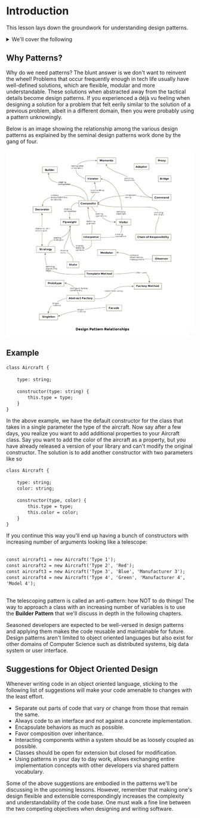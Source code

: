 # Introduction
This lesson lays down the groundwork for understanding design patterns.

<details>

<summary>We'll cover the following</summary>


* Why Patterns?
* Example
* Suggestions for Object Oriented Design 


</details>

## Why Patterns?
Why do we need patterns? The blunt answer is we don't want to reinvent the wheel!
Problems that occur frequently enough in tech life usually have well-defined solutions,
which are flexible, modular and more understandable. These solutions when abstracted
away from the tactical details become design patterns. If you experienced a déjà vu feeling
when designing a solution for a problem that felt eerily similar to the solution of a previous
problem, albeit in a different domain, then you were probably using a pattern unknowingly.

Below is an image showing the relationship among the various design patterns as
explained by the seminal design patterns work done by the gang of four.

![Design Pattern Relationships.](/public/images/softwaredesignpatterns.jpg)

## Example
```
class Aircraft {

    type: string;

    constructor(type: string) {
        this.type = type;
    }
}
```

In the above example, we have the default constructor for the class that takes in a single parameter the type of the
aircraft. Now say after a few days, you realize you want to add additional properties to your Aircraft class. Say you want
to add the color of the aircraft as a property, but you have already released a version of your library and can't modify the
original constructor. The solution is to add another constructor with two parameters like so

```
class Aircraft {

    type: string;
    color: string;

    constructor(type, color) {
        this.type = type;
        this.color = color;
    }
}
```

If you continue this way you'll end up having a bunch of constructors with increasing number of arguments looking like a
telescope:

```

const aircraft1 = new Aircraft('Type 1');
const aircraft2 = new Aircraft('Type 2', 'Red');
const aircraft3 = new Aircraft('Type 3', 'Blue', 'Manufacturer 3');
const aircraft4 = new Aircraft('Type 4', 'Green', 'Manufacturer 4', 'Model 4');
  
```
The telescoping pattern is called an anti-pattern: how NOT to do things! The way to approach a class with an increasing
number of variables is to use the **Builder Pattern** that we'll discuss in depth in the following chapters.

Seasoned developers are expected to be well-versed in design patterns and applying them makes the code reusable and
maintainable for future. Design patterns aren't limited to object oriented languages but also exist for other domains of
Computer Science such as distributed systems, big data system or user interface.

## Suggestions for Object Oriented Design
Whenever writing code in an object oriented language, sticking to the following list of suggestions will make your code
amenable to changes with the least effort.

* Separate out parts of code that vary or change from those that remain the same.
* Always code to an interface and not against a concrete implementation.
* Encapsulate behaviors as much as possible.
* Favor composition over inheritance.
* Interacting components within a system should be as loosely coupled as possible.
* Classes should be open for extension but closed for modification.
* Using patterns in your day to day work, allows exchanging entire implementation concepts with other developers via shared pattern vocabulary.

Some of the above suggestions are embodied in the patterns we'll be discussing in the upcoming lessons. However, remember
that making one's design flexible and extensible correspondingly increases the complexity and understandability of the code
base. One must walk a fine line between the two competing objectives when designing and writing software.

